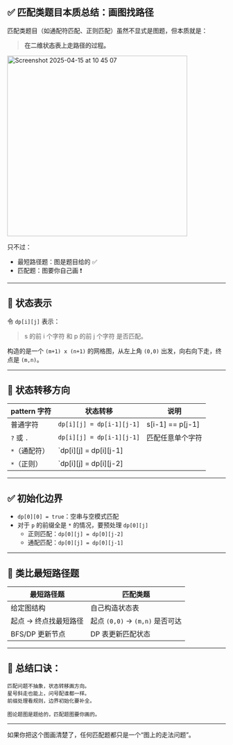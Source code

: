## ✅ 匹配类题目本质总结：画图找路径

匹配类题目（如通配符匹配、正则匹配）虽然不显式是图题，但本质就是：

> **在二维状态表上走路径的过程。**

<img width="415" alt="Screenshot 2025-04-15 at 10 45 07" src="https://github.com/user-attachments/assets/e6e4e93e-1676-42ef-a6fb-df5fa6e96d53" />

只不过：
- 最短路径题：图是题目给的 ✅
- 匹配题：图要你自己画 ❗

---

## 🧩 状态表示

令 `dp[i][j]` 表示：
> s 的前 i 个字符 和 p 的前 j 个字符 是否匹配。

构造的是一个 `(m+1) x (n+1)` 的网格图，从左上角 `(0,0)` 出发，向右向下走，终点是 `(m,n)`。

---

## 🔁 状态转移方向

| pattern 字符 | 状态转移                          | 说明                                               |
|---------------|-----------------------------------|----------------------------------------------------|
| 普通字符      | `dp[i][j] = dp[i-1][j-1]`         | s[i-1] == p[j-1]                                   |
| `?` 或 `.`    | `dp[i][j] = dp[i-1][j-1]`         | 匹配任意单个字符                                   |
| `*`（通配符） | `dp[i][j] = dp[i][j-1] || dp[i-1][j]` | 不匹配字符 or 匹配当前字符继续用 `*`              |
| `*`（正则）   | `dp[i][j] = dp[i][j-2] || (dp[i-1][j] if match)` | 0 次或多次匹配 p[j-2] 前的字符       |

---

## ✅ 初始化边界

- `dp[0][0] = true`：空串与空模式匹配
- 对于 `p` 的前缀全是 `*` 的情况，要预处理 `dp[0][j]`
  - 正则匹配：`dp[0][j] = dp[0][j-2]`
  - 通配匹配：`dp[0][j] = dp[0][j-1]`

---

## 🎯 类比最短路径题

| 最短路径题           | 匹配类题                  |
|------------------------|----------------------------|
| 给定图结构             | 自己构造状态表             |
| 起点 → 终点找最短路径 | 起点 `(0,0)` → `(m,n)` 是否可达 |
| BFS/DP 更新节点       | DP 表更新匹配状态           |

---

## 🧠 总结口诀：

```
匹配问题不抽象，状态转移画方向。
星号斜走也能上，问号配谁都一样。
前缀处理看规则，边界初始化要补全。

图论题图是题给的，匹配题图要你画的。
```

---

如果你把这个图画清楚了，任何匹配题都只是一个“图上的走法问题”。
